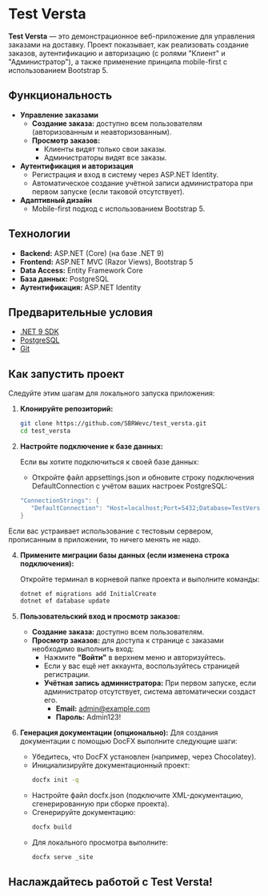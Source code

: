 # Test Versta

**Test Versta** — это демонстрационное веб-приложение для управления заказами на доставку. Проект показывает, как реализовать создание заказов, аутентификацию и авторизацию (с ролями "Клиент" и "Администратор"), а также применение принципа mobile-first с использованием Bootstrap 5.

## Функциональность

- **Управление заказами**  
  - **Создание заказа:** доступно всем пользователям (авторизованным и неавторизованным).  
  - **Просмотр заказов:**  
    - Клиенты видят только свои заказы.  
    - Администраторы видят все заказы.
- **Аутентификация и авторизация**  
  - Регистрация и вход в систему через ASP.NET Identity.  
  - Автоматическое создание учётной записи администратора при первом запуске (если таковой отсутствует).
- **Адаптивный дизайн**  
  - Mobile-first подход с использованием Bootstrap 5.  

## Технологии

- **Backend:** ASP.NET (Core) (на базе .NET 9)  
- **Frontend:** ASP.NET MVC (Razor Views), Bootstrap 5  
- **Data Access:** Entity Framework Core  
- **База данных:** PostgreSQL  
- **Аутентификация:** ASP.NET Identity

## Предварительные условия

- [.NET 9 SDK](https://dotnet.microsoft.com/download)
- [PostgreSQL](https://www.postgresql.org/download/)
- [Git](https://git-scm.com/)

## Как запустить проект

Следуйте этим шагам для локального запуска приложения:

1. **Клонируйте репозиторий:**

   ```bash
   git clone https://github.com/SBRWevc/test_versta.git
   cd test_versta

2. **Настройте подключение к базе данных:**

   Если вы хотите подключиться к своей базе данных:
      - Откройте файл appsettings.json и обновите строку подключения DefaultConnection с учётом ваших настроек PostgreSQL:
   
      ```c#
      "ConnectionStrings": {
         "DefaultConnection": "Host=localhost;Port=5432;Database=TestVerstaDb;Username=yourusername;Password=yourpassword"
      }

  Если вас устраивает использование с тестовым сервером, прописанным в приложении, то ничего менять не надо.

4. **Примените миграции базы данных (если изменена строка подключения):**

   Откройте терминал в корневой папке проекта и выполните команды:

      ```bash
      dotnet ef migrations add InitialCreate
      dotnet ef database update

5. **Пользовательский вход и просмотр заказов:**
   - **Создание заказа:** доступно всем пользователям.
   - **Просмотр заказов:** для доступа к странице с заказами необходимо выполнить вход:
      - Нажмите **"Войти"** в верхнем меню и авторизуйтесь.
      - Если у вас ещё нет аккаунта, воспользуйтесь страницей регистрации.
      - **Учётная запись администратора:** При первом запуске, если администратор отсутствует, система автоматически создаст его.
         - **Email:** admin@example.com
         - **Пароль:** Admin123!

6. **Генерация документации (опционально):**
   Для создания документации с помощью DocFX выполните следующие шаги:
   - Убедитесь, что DocFX установлен (например, через Chocolatey).
   - Инициализируйте документационный проект:
     ```bash
     docfx init -q
   - Настройте файл docfx.json (подключите XML-документацию, сгенерированную при сборке проекта).
   - Сгенерируйте документацию:
     ```bash
     docfx build
   - Для локального просмотра выполните:
     ```bash
     docfx serve _site

## Наслаждайтесь работой с Test Versta!
